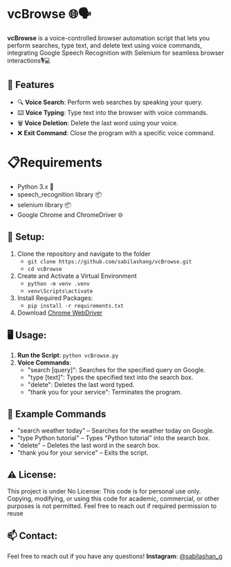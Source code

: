 # vcBrowse 🌐🗣️

**vcBrowse** is a voice-controlled browser automation script that lets you perform searches, type text, and delete text using voice commands, integrating Google Speech Recognition with Selenium for seamless browser interactions🎙️💻

## 🚀 Features
- 🔍 **Voice Search**: Perform web searches by speaking your query.
- ⌨️ **Voice Typing**: Type text into the browser with voice commands.
- 🗑️ **Voice Deletion**: Delete the last word using your voice.
- ❌ **Exit Command**: Close the program with a specific voice command.

# 📋Requirements
- Python 3.x 🐍
- speech_recognition library 📦
- selenium library 📦
- Google Chrome and ChromeDriver 🌐

## 🔧 Setup:
1. Clone the repository and navigate to the folder
   - ```git clone https://github.com/sabilashang/vcBrowse.git```
   - ```cd vcBrowse```
2. Create and Activate a Virtual Environment
   - ```python -m venv .venv```
   - ```venv\Scripts\activate```
3. Install Required Packages:
   - ```pip install -r requirements.txt```
4. Download [Chrome WebDriver](https://sites.google.com/chromium.org/driver/downloads?authuser=0)

## 🖥️ Usage:
1. **Run the Script**: ```python vcBrowse.py```
2. **Voice Commands**:
   - "search [query]": Searches for the specified query on Google.
   - "type [text]": Types the specified text into the search box.
   - "delete": Deletes the last word typed.
   - "thank you for your service": Terminates the program.

## 📝 Example Commands
  - "search weather today" – Searches for the weather today on Google.
  - "type Python tutorial" – Types "Python tutorial" into the search box.
  - "delete" – Deletes the last word in the search box.
  - "thank you for your service" – Exits the script.

## ⚠️ License:
This project is under No License: This code is for personal use only. Copying, modifying, or using this code for academic, commercial, or other purposes is not permitted. Feel free to reach out if required permission to reuse

## 📫 Contact:
Feel free to reach out if you have any questions!
**Instagram**: [@sabilashan_g](https://www.instagram.com/sabilashan_g/)
